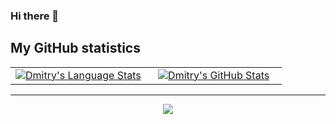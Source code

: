 ### Hi there 👋 


<div align="left">
<h2> My GitHub statistics </h2>
</div>

<div align="center">
  <table width="100%">
    <tbody>
      <tr>
        <td width="50%" style="border: none !important;">
        <div align="center" width="100%">
          <a href="https://github.com/DmitryOshkin">
            <img src="https://github-readme-stats.vercel.app/api/top-langs/?username=DmitryOshkin&hide=ruby&layout=compact&hide_border=true&langs_count=6" alt="Dmitry's Language Stats" vertical-align="middle"/>
          </a>
        </div>
        </td>
        <td width="50%" style="border: none !important;">
        <div align="center" width="100%">
          <a href="https://github.com/DmitryOshkin">
             <img src="https://github-readme-stats.vercel.app/api?username=DmitryOshkin&show_icons=true&theme=radical" alt="Dmitry's GitHub Stats" vertical-align="middle"/>
          </a>
        </div>
        </td>
      </tr>
    </tbody>
  <table>
<div>

---

<div align='center'>

![](https://komarev.com/ghpvc/?username=DmitryOshkin&label=Profile+Views)

</div>
  
  
<!--
**DmitryOshkin/DmitryOshkin** is a ✨ _special_ ✨ repository because its `README.md` (this file) appears on your GitHub profile.

Here are some ideas to get you started:

- 🔭 I’m currently working on ...
- 🌱 I’m currently learning ...
- 👯 I’m looking to collaborate on ...
- 🤔 I’m looking for help with ...
- 💬 Ask me about ...
- 📫 How to reach me: ...
- 😄 Pronouns: ...
- ⚡ Fun fact: ...
-->
